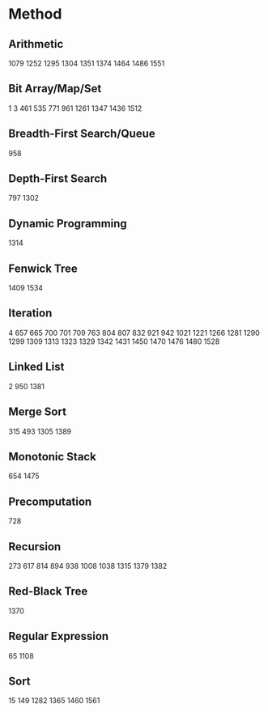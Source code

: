 # Method
## Arithmetic
1079
1252
1295
1304
1351
1374
1464
1486
1551
## Bit Array/Map/Set
1
3
461
535
771
961
1261
1347
1436
1512
## Breadth-First Search/Queue
958
## Depth-First Search
797
1302
## Dynamic Programming
1314
## Fenwick Tree
1409
1534
## Iteration
4
657
665
700
701
709
763
804
807
832
921
942
1021
1221
1266
1281
1290
1299
1309
1313
1323
1329
1342
1431
1450
1470
1476
1480
1528
## Linked List
2
950
1381
## Merge Sort
315
493
1305
1389
## Monotonic Stack
654
1475
## Precomputation
728
## Recursion
273
617
814
894
938
1008
1038
1315
1379
1382
## Red-Black Tree
1370
## Regular Expression
65
1108
## Sort
15
149
1282
1365
1460
1561
